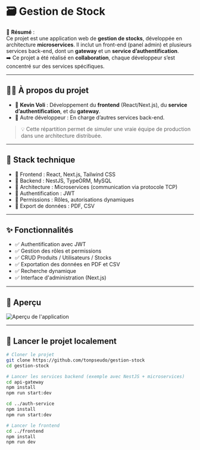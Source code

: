 # 🗃️ Gestion de Stock

📌 **Résumé** :  
Ce projet est une application web de **gestion de stocks**, développée en architecture **microservices**. Il inclut un front-end (panel admin) et plusieurs services back-end, dont un **gateway** et un **service d’authentification**.  
➡️ Ce projet a été réalisé en **collaboration**, chaque développeur s’est concentré sur des services spécifiques.

---

## 🙋‍♂️ À propos du projet

- 👤 **Kevin Voli** : Développement du **frontend** (React/Next.js), du **service d’authentification**, et du **gateway**.
- 👥 Autre développeur : En charge d’autres services back-end.

> 💡 Cette répartition permet de simuler une vraie équipe de production dans une architecture distribuée.

---

## 🔧 Stack technique

- 🔹 Frontend : React, Next.js, Tailwind CSS
- 🔹 Backend : NestJS, TypeORM, MySQL
- 🔹 Architecture : Microservices (communication via protocole TCP)
- 🔹 Authentification : JWT
- 🔹 Permissions : Rôles, autorisations dynamiques
- 🔹 Export de données : PDF, CSV

---

## ✨ Fonctionnalités

- ✅ Authentification avec JWT
- ✅ Gestion des rôles et permissions
- ✅ CRUD Produits / Utilisateurs / Stocks
- ✅ Exportation des données en PDF et CSV
- ✅ Recherche dynamique
- ✅ Interface d'administration (Next.js)

---

## 📸 Aperçu

![Aperçu de l'application](https://via.placeholder.com/800x400.png?text=Screenshot+disponible+bientôt)

---

## 🚀 Lancer le projet localement

```bash
# Cloner le projet
git clone https://github.com/tonpseudo/gestion-stock
cd gestion-stock

# Lancer les services backend (exemple avec NestJS + microservices)
cd api-gateway
npm install
npm run start:dev

cd ../auth-service
npm install
npm run start:dev

# Lancer le frontend
cd ../frontend
npm install
npm run dev
